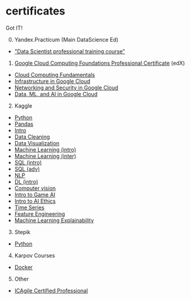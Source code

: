 # certificates
Got IT!

0. Yandex.Practicum (Main DataScience Ed)
- ["Data Scientist professional training course"](https://github.com/dmitriygorlov/certificates/blob/main/Yandex_data-science.pdf)

1. [Google Cloud Computing Foundations Professional Certificate](https://credentials.edx.org/credentials/4462b6c3195f4a98b61b4b68513dfde4/) (edX)
- [Cloud Computing Fundamentals](https://courses.edx.org/certificates/df126ba8278546e1bf0adee158682e00)
- [Infrastructure in Google Cloud](https://courses.edx.org/certificates/c5d8d013c8cc4be78926f783573b2b16)
- [Networking and Security in Google Cloud](https://courses.edx.org/certificates/12a9b47481eb49a6a46bd5a32ec536e3)
- [Data, ML, and AI in Google Cloud](https://courses.edx.org/certificates/500fb0da5bb84fba8b904fcd0922f8f1)

2. Kaggle
- [Python](https://github.com/dmitriygorlov/certificates/blob/main/kaggle_Python.png)
- [Pandas](https://github.com/dmitriygorlov/certificates/blob/main/kaggle_Pandas.png)
- [Intro](https://github.com/dmitriygorlov/certificates/blob/main/kaggle_Intro%20to%20Programming.png)
- [Data Cleaning](https://github.com/dmitriygorlov/certificates/blob/main/kaggle_Data%20Cleaning.png)
- [Data Visualization](https://github.com/dmitriygorlov/certificates/blob/main/kaggle_Data%20Visualization.png")
- [Machine Learning (intro)](https://github.com/dmitriygorlov/certificates/blob/main/kaggle_Intro%20to%20Machine%20Learning.png)
- [Machine Learning (inter)](https://github.com/dmitriygorlov/certificates/blob/main/kaggle_Intermediate%20Machine%20Learning.png)
- [SQL (intro)](https://github.com/dmitriygorlov/certificates/blob/main/kaggle_SQL_intro.png)
- [SQL (adv)](https://github.com/dmitriygorlov/certificates/blob/main/kaggle_SQL_adv.png)
- [NLP](https://github.com/dmitriygorlov/certificates/blob/main/kaggle_Natural%20Language%20Processing.png)
- [DL (intro)](https://github.com/dmitriygorlov/certificates/blob/main/kaggle_Intro%20to%20Deep%20Learning.png)
- [Computer vision](https://github.com/dmitriygorlov/certificates/blob/main/kaggle_Computer%20Vision.png)
- [Intro to Game AI](https://github.com/dmitriygorlov/certificates/blob/main/kaggle_Intro%20to%20Game%20AI%20and%20Reinforcement%20Learning.png)
- [Intro to AI Ethics](https://github.com/dmitriygorlov/certificates/blob/main/kaggle_Intro%20to%20AI%20Ethics.png)
- [Time Series](https://github.com/dmitriygorlov/certificates/blob/main/kaggle_Time%20Series.png)
- [Feature Engineering](https://github.com/dmitriygorlov/certificates/blob/main/kaggle_Feature%20Engineering.png)
- [Machine Learning Explainability](https://github.com/dmitriygorlov/certificates/blob/main/kaggle_Machine%20Learning%20Explainability.png)

3. Stepik
- [Python](https://github.com/dmitriygorlov/certificates/blob/main/rus_Stepik_python.pdf)

4. Karpov Courses
- [Docker]()

5. Other
- [ICAgile Certified Professional](https://www.icagile.com/credentials/8d00727c-e69a-49bb-b62a-70549c857403#)

